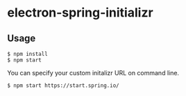 # electron-spring-initializr

## Usage

    $ npm install
    $ npm start

You can specify your custom initalizr URL on command line.

    $ npm start https://start.spring.io/
